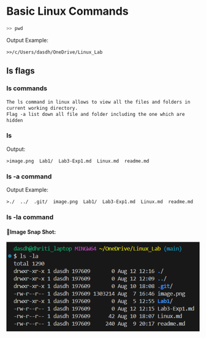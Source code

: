 # Basic Linux Commands

```bash
>> pwd
```


Output Example:

```
>>/c/Users/dasdh/OneDrive/Linux_Lab
```

## ls flags
### ls commands
```
The ls command in linux allows to view all the files and folders in current working directory.
Flag -a list down all file and folder including the one which are hidden
```
### ls
Output: 
```
>image.png  Lab1/  Lab3-Exp1.md  Linux.md  readme.md
```

### ls -a command
Output Example:
```
>./  ../  .git/  image.png  Lab1/  Lab3-Exp1.md  Linux.md  readme.md
```

### ls -la command
#### 📌Image Snap Shot:
![alt text](image-2.png)
